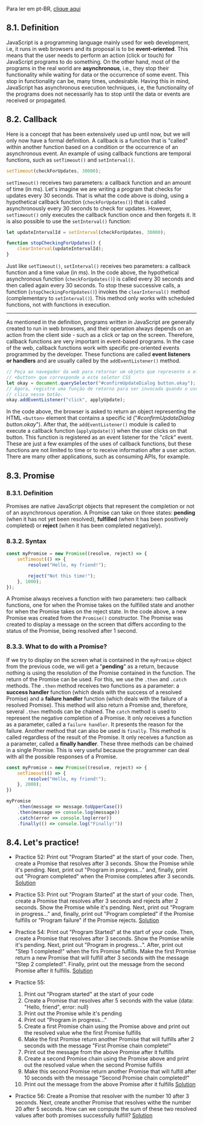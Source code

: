 Para ler em pt-BR, [clique aqui](/pt-br/js/textos/08-javascriptAssincrono)

## 8.1. Definition

JavaScript is a programming language mainly used for web development, i.e, it runs in web browsers and its proposal is to be **event-oriented**. This means that the user needs to perform an action (click or touch) for JavaScript programs to do something. On the other hand, most of the programs in the real world are **asynchronous**, i.e., they stop their functionality while waiting for data or the occurrence of some event. This stop in functionality can be, many times, undesirable.
Having this in mind, JavaScript has asynchronous execution techniques, i.e, the functionality of the programs does not necessarily has to stop until the data or events are received or propagated.

## 8.2. Callback

Here is a concept that has been extensively used up until now, but we will only now have a formal definition. A callback is a function that is "called" within another function based on a condition or the occurrence of an asynchronous event.
An example of using callback functions are temporal functions, such as `setTimeout()` and `setInterval()`.

```javascript
setTimeout(checkForUpdates, 30000);
```

`setTimeout()` receives two parameters: a callback function and an amount of time (in ms). Let's imagine we are writing a program that checks for updates every 30 seconds. That is what the code above is doing, using a hypothetical callback function (`checkForUpdates()`) that is called asynchronously every 30 seconds to check for updates. However, `setTimeout()` only executes the callback function once and then forgets it.
It is also possible to use the `setInterval()` function:

```javascript
let updateIntervalId = setInterval(checkForUpdates, 30000);

function stopCheckingForUpdates() {
    clearInterval(updateIntervalId);
}
```

Just like `setTimeout()`, `setInterval()` receives two parameters: a callback function and a time value (in ms). In the code above, the hypothetical asynchronous function (`checkForUpdates()`) is called every 30 seconds and then called again every 30 seconds. To stop these successive calls, a function (`stopCheckingForUpdates()`) invokes the `clearInterval()` method (complementary to `setInterval()`). This method only works with scheduled functions, not with functions in execution.

---

As mentioned in the definition, programs written in JavaScript are generally created to run in web browsers, and their operation always depends on an action from the client side - such as a click or tap on the screen. Therefore, callback functions are very important in event-based programs. In the case of the web, callback functions work with specific pre-oriented events programmed by the developer. These functions are called **event listeners or handlers** and are usually called by the `addEventListener()` method.

```javascript
// Peça ao navegador da web para retornar um objeto que represente o elemento HTML
// <button> que corresponde a este seletor CSS
let okay = document.querySelector("#confirmUpdateDialog button.okay");
// Agora, registre uma função de retorno para ser invocada quando o usuário
// clica nesse botão.
okay.addEventListener("click", applyUpdate);
```

In the code above, the browser is asked to return an object representing the HTML `<button>` element that contains a specific id ("*#confirmUpdateDialog button.okay*"). After that, the `addEventListener()` module is called to execute a callback function (`applyUpdate()`) when the user clicks on that button. This function is registered as an event listener for the "*click*" event.
These are just a few examples of the uses of callback functions, but these functions are not limited to time or to receive information after a user action. There are many other applications, such as consuming APIs, for example.

## 8.3. Promise

### 8.3.1. Definition

Promises are native JavaScript objects that represent the completion or not of an asynchronous operation. A Promise can take on three states: **pending** (when it has not yet been resolved), **fulfilled** (when it has been positively completed) or **reject** (when it has been completed negatively).

### 8.3.2. Syntax

```javascript
const myPromise = new Promise((resolve, reject) => {
    setTimeout(() => {
        resolve("Hello, my friend!");

        reject("Not this time!");
    }, 1000);
});
```

A Promise always receives a function with two parameters: two callback functions, one for when the Promise takes on the fulfilled state and another for when the Promise takes on the reject state. In the code above, a new Promise was created from the `Promise()` constructor. The Promise was created to display a message on the screen that differs according to the status of the Promise, being resolved after 1 second.

### 8.3.3. What to do with a Promise?

If we try to display on the screen what is contained in the `myPromise` object from the previous code, we will get a "**pending**" as a return, because nothing is using the resolution of the Promise contained in the function.
The return of the Promise can be used. For this, we use the `.then` and `.catch` methods. The `.then` method receives two functions as a parameter: a **success handler** function (which deals with the success of a resolved Promise) and a **failure handler** function (which deals with the failure of a resolved Promise). This method will also return a Promise and, therefore, several `.then` methods can be chained.
The `catch` method is used to represent the negative completion of a Promise. It only receives a function as a parameter, called a `failure handler`. It presents the reason for the failure.
Another method that can also be used is `finally`. This method is called regardless of the result of the Promise. It only receives a function as a parameter, called a **finally handler**.
These three methods can be chained in a single Promise. This is very useful because the programmer can deal with all the possible responses of a Promise.

```javascript
const myPromise = new Promise((resolve, reject) => {
    setTimeout(() => {
        resolve("Hello, my friend!");
    }, 2000);
})

myPromise
    .then(message => message.toUpperCase())
    .then(message => console.log(message))
    .catch(error => console.log(error))
    .finally(() => console.log("Finally!"))
```

## 8.4. **Let's practice!**  

- Practice 52: Print out "Program Started" at the start of your code. Then, create a Promise that resolves after 3 seconds. Show the Promise while it's pending. Next, print out "Program in progress..." and, finally, print out "Program completed" when the Promise completes after 3 seconds. [Solution](/en/js/practicing/p52.js)

- Practice 53: Print out "Program Started" at the start of your code. Then, create a Promise that resolves after 3 seconds and rejects after 2 seconds. Show the Promise while it's pending. Next, print out "Program in progress..." and, finally, print out "Program completed" if the Promise fulfills or "Program failure" if the Promise rejects. [Solution](/en/js/practicing/p53.js)

- Practice 54: Print out "Program Started" at the start of your code. Then, create a Promise that resolves after 3 seconds. Show the Promise while it's pending. Next, print out "Program in progress...". After, print out "Step 1 completed!" when the firs Promise fulfills. Make the first Promise return a new Promise that will fulfill after 3 seconds with the message "Step 2 completed!". Finally, print out the message from the second Promise after it fulfills. [Solution](/en/js/practicing/p54.js)

- Practice 55:
    1. Print out "Program started" at the start of your code
    2. Create a Promise that resolves after 5 seconds with the value {data: "Hello, friend", error: null}
    3. Print out the Promise while it's pending
    4. Print out "Program in progress..."
    5. Create a first Promise chain using the Promise above and print out the resolved value whe the first Promise fulfills
    6. Make the first Promise return another Promise that will fulfills after 2 seconds with the message "First Promise chain complete!"
    7. Print out the message from the above Promise after it fulfills
    8. Create a second Promise chain using the Promise above and print out the resolved value when the second Promise fulfills
    9. Make this second Promise return another Promise that will fulfill after 10 seconds with the message "Second Promise chain completed!"
    10. Print out the message from the above Promise after it fulfills [Solution](/en/js/practicing/p55.js)

- Practice 56: Create a Promise that resolver with the number 10 after 3 seconds. Next, create another Promise that resolves withe the number 20 after 5 seconds. How can we compute the sum of these two resolved values after both promises successfully fulfill? [Solution](/en/js/practicing/p56.js)
